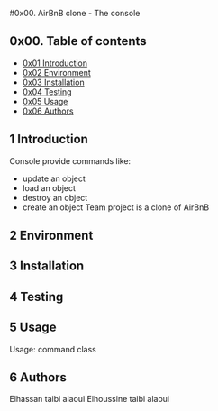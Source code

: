 #0x00. AirBnB clone - The console

## 0x00. Table of contents

* [0x01 Introduction](#1-Introduction)
* [0x02 Environment](#2-Environment)
* [0x03 Installation](#3-Installation)
* [0x04 Testing](#4-Testing)
* [0x05 Usage](#5-Usage)
* [0x06 Authors](#6-Authors)

## 1 Introduction
Console provide commands like:
* update an object
* load an object
* destroy an object
* create an object
Team project is a clone of AirBnB
## 2 Environment

## 3 Installation

## 4 Testing

## 5 Usage
Usage: command class
## 6 Authors
Elhassan taibi alaoui
Elhoussine taibi alaoui
